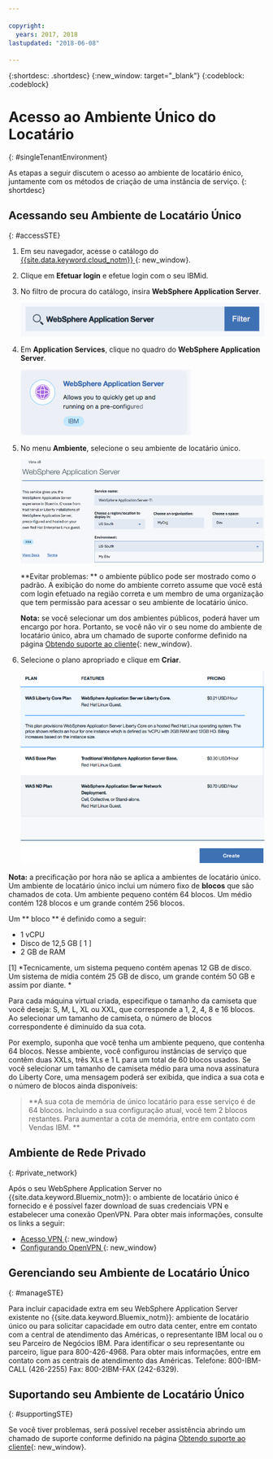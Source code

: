 ```yaml
---

copyright:
  years: 2017, 2018
lastupdated: "2018-06-08"

---
```


{:shortdesc: .shortdesc}
{:new_window: target="_blank"}
{:codeblock: .codeblock}

# Acesso ao Ambiente Único do Locatário
{: #singleTenantEnvironment}


As etapas a seguir discutem o acesso ao ambiente de locatário énico, juntamente com os métodos de criação
de uma instância de serviço.
{: shortdesc}


## Acessando seu Ambiente de Locatário Único
{: #accessSTE}

1. Em seu navegador, acesse o catálogo do [{{site.data.keyword.cloud_notm}} ](https://console.bluemix.net/catalog/){: new_window}.

2. Clique em **Efetuar login** e efetue login com o seu IBMid.

6. No filtro de procura do catálogo, insira **WebSphere Application Server**.

    ![alt text](images/filter.png "Search Filter")

7. Em **Application Services**, clique no quadro do **WebSphere Application Server**.

    ![alt text](images/iconWAS.png "WebSphere Application Server tile")

8. No menu **Ambiente**, selecione o seu ambiente de locatário único.

    ![texto alternativo](images/environmentSTE.png "Nome do ambiente de locatário único")

    **Evitar problemas: ** o ambiente público pode ser mostrado como o padrão. A exibição do nome do ambiente correto assume que você está com login efetuado na região correta e um membro de uma organização que tem permissão para acessar o seu ambiente de locatário único.

    **Nota:** se você selecionar um dos ambientes públicos, poderá haver um encargo por hora. Portanto, se você não vir o seu nome do ambiente de locatário único, abra um chamado de suporte conforme definido na página [Obtendo suporte ao cliente](https://console.bluemix.net/docs/support/index.html#contacting-support){: new_window}.

9. Selecione o plano apropriado e clique em **Criar**.

    ![texto alternativo](images/createSTE.png "Escolha um plano e crie o seu serviço")


**Nota:** a precificação por hora não se aplica a ambientes de locatário único. Um ambiente de locatário único inclui um número fixo de **blocos** que são chamados de cota. Um ambiente pequeno contém 64 blocos. Um médio contém 128 blocos e um grande contém 256 blocos.

Um  ** bloco **  é definido como a seguir:
  * 1 vCPU
  * Disco de 12,5 GB [ 1 ]
  * 2 GB de RAM

[1] *Tecnicamente, um sistema pequeno contém apenas 12 GB de disco. Um sistema de mídia contém 25 GB de disco, um grande contém 50 GB e assim por diante. *

Para cada máquina virtual criada, especifique o tamanho da camiseta que você deseja: S, M, L, XL ou XXL, que corresponde a 1,
2, 4, 8 e 16 blocos. Ao selecionar um tamanho de camiseta, o número de blocos correspondente é diminuído da sua cota.

Por exemplo, suponha que você tenha um ambiente pequeno, que contenha 64 blocos. Nesse ambiente, você configurou instâncias de
serviço que contêm duas XXLs, três XLs e 1 L para um total de 60 blocos usados. Se você selecionar um tamanho de camiseta médio para uma nova assinatura do Liberty Core, uma mensagem poderá ser exibida, que indica a sua cota e o número de blocos ainda disponíveis:

> **A sua cota de memória de único locatário para esse serviço é de 64 blocos. Incluindo a sua configuração atual, você tem 2 blocos restantes. Para aumentar a cota de memória, entre em contato com Vendas IBM. **


## Ambiente de Rede Privado
{: #private_network}

Após o seu WebSphere Application Server no {{site.data.keyword.Bluemix_notm}}: o ambiente de locatário único é fornecido e é possível fazer download de suas credenciais VPN e estabelecer uma conexão OpenVPN. Para obter mais informações, consulte os links a seguir:

* [ Acesso VPN ](https://console.bluemix.net/docs/services/ApplicationServeronCloud/networkEnvironment.html#vpnAccess){: new_window}
* [ Configurando OpenVPN ](https://console.bluemix.net/docs/services/ApplicationServeronCloud/systemAccess.html#setup_openvpn){: new_window}

## Gerenciando seu Ambiente de Locatário Único
{: #manageSTE}

Para incluir capacidade extra em seu WebSphere Application Server existente no {{site.data.keyword.Bluemix_notm}}: ambiente de locatário único ou para solicitar capacidade em outro data center, entre em contato com a central de atendimento das Américas, o representante IBM local ou o seu Parceiro de Negócios IBM. Para identificar o seu representante ou parceiro, ligue para 800-426-4968. Para obter mais informações, entre em contato com as centrais de atendimento das Américas. Telefone: 800-IBM-CALL (426-2255) Fax: 800-2IBM-FAX (242-6329).


## Suportando seu Ambiente de Locatário Único
{: #supportingSTE}

Se você tiver problemas, será possível receber assistência abrindo um chamado de suporte conforme definido na página [Obtendo suporte ao cliente](https://console.bluemix.net/docs/support/index.html#contacting-support){: new_window}.
